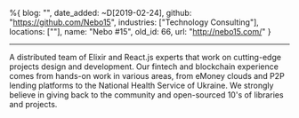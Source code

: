 %{
  blog: "",
  date_added: ~D[2019-02-24],
  github: "https://github.com/Nebo15",
  industries: ["Technology Consulting"],
  locations: [""],
  name: "Nebo #15",
  old_id: 66,
  url: "http://nebo15.com/"
}

---

A distributed team of Elixir and React.js experts that work on cutting-edge projects design and development. Our fintech and blockchain experience comes from hands-on work in various areas, from eMoney clouds and P2P lending platforms to the National Health Service of Ukraine. We strongly believe in giving back to the community and open-sourced 10's of libraries and projects.
